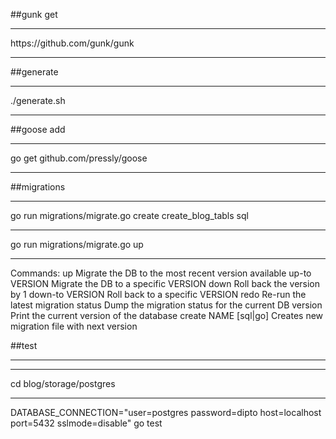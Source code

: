 ##gunk get
<hr/>
https://github.com/gunk/gunk
<hr/>
##generate
<hr/>
./generate.sh
<hr/>
##goose add
<hr/>
go get github.com/pressly/goose
<hr/>

##migrations
<hr/>
go run migrations/migrate.go create create_blog_tabls sql
<hr/>
go run migrations/migrate.go up
<hr/>
Commands:
    up                   Migrate the DB to the most recent version available
    up-to VERSION        Migrate the DB to a specific VERSION
    down                 Roll back the version by 1
    down-to VERSION      Roll back to a specific VERSION
    redo                 Re-run the latest migration
    status               Dump the migration status for the current DB
    version              Print the current version of the database
    create NAME [sql|go] Creates new migration file with next version


##test
<hr/>
<hr/>
cd blog/storage/postgres
<hr/>
DATABASE_CONNECTION="user=postgres password=dipto host=localhost port=5432 sslmode=disable" go test 